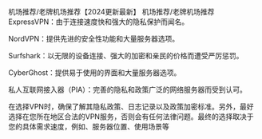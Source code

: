 机场推荐/老牌机场推荐【2024更新最新】
机场推荐/老牌机场推荐
ExpressVPN：由于连接速度快和强大的隐私保护而闻名。

NordVPN：提供先进的安全性功能和大量服务器选项。

Surfshark：以无限的设备连接、强大的加密和亲民的价格而遭受严厉惩罚。

Cyber​​​​​​Ghost：提供易于使用的界面和大量服务器选项。

私人互联网接入器（PIA）：完善的隐私和政策广泛的网络服务器而受到认可。

在选择VPN时，确保了解其隐私政策、日志记录以及政策加密标准。另外，最好选择在您所在地区合法的VPN服务，否则会有任何法律问题。最终的选择取决于您的具体需求速度，例如、服务器位置、使用场景等
